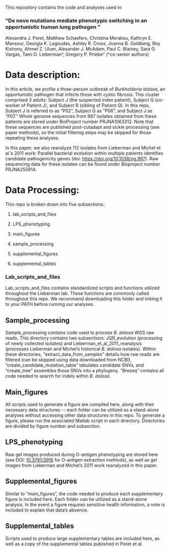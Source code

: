 This repository contains the code and analyses used in:


### “De novo mutations mediate phenotypic switching in an opportunistic human lung pathogen ”<a id="de-novo-mutations-mediate-phenotypic-switching-in-an-opportunistic-human-lung-pathogen-"></a>

Alexandra J. Poret, Matthew Schaefers, Christina Merakou, Kathryn E. Mansour, Georgia K. Lagoudas, Ashley R. Cross, Joanna B. Goldberg, Roy Kishony, Ahmet Z. Uluer, Alexander J. McAdam, Paul C. Blainey, Sara O. Vargas, Tami D. Lieberman^, Gregory P. Priebe^ (^co-senior authors)


# Data description:<a id="data-description"></a>

In this article, we profile a three-person outbreak of _Burkholderia dolosa_, an opportunistic pathogen that infects those with cystic fibrosis. This cluster comprised 3 adults: Subject J (the suspected index patient), Subject Q (co-worker of Patient J), and Subject R (sibling of Patient Q). In this repo, Subject J is referred to as “P02”, Subject Q as “P06”, and Subject J as “P07.” Whole genome sequences from 987 isolates obtained from these patients are stored under BioProject number PRJNA1063312. Note that these sequences are published post-cutadapt and sickle processing (see paper methods), so the initial filtering steps may be skipped for those repeating these analyses. 

In this paper, we also reanalyze 112 isolates from Lieberman and Michel et al.’s 2011 work: Parallel bacterial evolution within multiple patients identifies candidate pathogenicity genes (doi: <https://doi.org/10.1038/ng.997>). Raw sequencing data for these isolates can be found under Bioproject number PRJNA255914. 


# Data Processing: <a id="data-processing"></a>

This repo is broken down into five subsections:

1. lab\_scripts\_and\_files

2. LPS\_phenotyping

3. main\_figures

4. sample\_processing

5. supplemental\_figures

6. supplemental\_tables


### Lab\_scripts\_and\_files<a id="lab_scripts_and_files"></a>

Lab\_scripts\_and\_files contains standardized scripts and functions utilized throughout the Lieberman lab. These functions are commonly called throughout this repo. We recommend downloading this folder and linking it to your PATH before running our analyses. 


## Sample\_processing<a id="sample_processing"></a>

Sample\_processing contains code used to process _B. dolosa_ WGS raw reads. This directory contains two subsections: JQR\_evolution (processing of newly collected isolates) and Lieberman\_et\_al\_2011\_reanalysis (processes Lieberman and Michel’s historical _B. dolosa_ isolates). Within these directories, “extract\_data\_from\_samples” details how raw reads are filtered (can be skipped using data downloaded from NCBI), “create\_candidate\_mutation\_table” tabulates candidate SNVs, and “create\_tree” assembles those SNVs into a phylogeny. “Breseq” contains all code needed to search for indels within _B. dolosa_.  


## Main\_figures <a id="main_figures"></a>

All scripts used to generate a figure are compiled here, along with their necessary data structures -- each folder can be utilized as a stand-alone analyses without accessing other data structures in this repo. To generate a figure, please run the associated Matlab script in each directory. Directories are divided by figure number and subsection. 


## LPS\_phenotyping<a id="lps_phenotyping"></a>

Raw gel images produced during O-antigen phenotyping are stored here (see DOI: [10.3791/3916](https://doi.org/10.3791/3916) for O-antigen extraction methods), as well as gel images from Lieberman and Michel’s 2011 work reanalyzed in this paper. 


## Supplemental\_figures<a id="supplemental_figures"></a>

Similar to “main\_figures”, the code needed to produce each supplementary figure is included here. Each folder can be utilized as a stand-alone analysis. In the event a figure requires sensitive health information, a note is included to explain that data’s absence.  


## Supplemental\_tables<a id="supplemental_tables"></a>

Scripts used to produce large supplementary tables are included here, as well as a copy of the supplemental tables published in Poret et al. 
